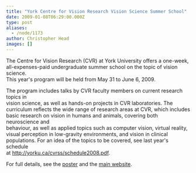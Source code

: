 ```yaml
---
title: "York Centre for Vision Research Vision Science Summer School"
date: 2009-01-08T06:29:00.000Z
type: post
aliases:
  - /node/1173
author: Christopher Head
images: []
---
```


<div class="field field-name-body field-type-text-with-summary field-label-hidden"><div class="field-items"><div class="field-item even"><p>The Centre for Vision Research (CVR) at York University offers a one-week,<br>
all-expenses-paid undergraduate summer school on the topic of vision science.<br>
This year&apos;s program will be held from May 31 to June 6, 2009.</p>
<p>The program includes talks by CVR faculty members on current research topics in<br>
vision science, as well as hands-on projects in CVR laboratories.  The<br>
curriculum reflects the wide range of research areas at CVR, which includes<br>
basic research on vision in humans and animals, covering both neuroscience and<br>
behaviour, as well as applied topics such as computer vision, virtual reality,<br>
visual perception in low-gravity environments, and vision in clinical<br>
populations.  For an idea of the topics to be covered, see last year&apos;s schedule<br>
at <a href="http://yorku.ca/cvrss/schedule2008.pdf">http://yorku.ca/cvrss/schedule2008.pdf</a>.</p>
<p>For full details, see the <a href="/files/2009yorkcvrsummer.pdf">poster</a> and the <a href="http://yorku.ca/cvrss">main website</a>.</p>
</div></div></div>    <footer>
          </footer>
